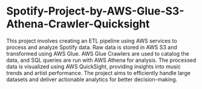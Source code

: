 # Spotify-Project-by-AWS-Glue-S3-Athena-Crawler-Quicksight

This project involves creating an ETL pipeline using AWS services to process and analyze Spotify data. Raw data is stored in AWS S3 and transformed using AWS Glue. AWS Glue Crawlers are used to catalog the data, and SQL queries are run with AWS Athena for analysis. The processed data is visualized using AWS QuickSight, providing insights into music trends and artist performance. The project aims to efficiently handle large datasets and deliver actionable analytics for better decision-making.

